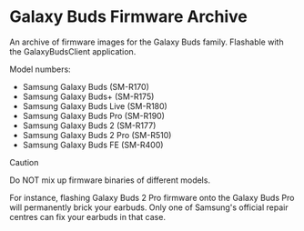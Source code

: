 # Galaxy Buds Firmware Archive
An archive of firmware images for the Galaxy Buds family. Flashable with the GalaxyBudsClient application.

Model numbers:
* Samsung Galaxy Buds (SM-R170)
* Samsung Galaxy Buds+ (SM-R175)
* Samsung Galaxy Buds Live (SM-R180)
* Samsung Galaxy Buds Pro (SM-R190)
* Samsung Galaxy Buds 2 (SM-R177)
* Samsung Galaxy Buds 2 Pro (SM-R510)
* Samsung Galaxy Buds FE (SM-R400)


> [!CAUTION]
> Do NOT mix up firmware binaries of different models.
>
> For instance, flashing Galaxy Buds 2 Pro firmware onto the Galaxy Buds Pro will permanently brick your earbuds. Only one of Samsung's official repair centres can fix your earbuds in that case.
